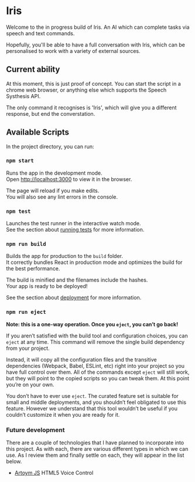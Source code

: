 # Iris

Welcome to the in progress build of Iris. An AI which can complete tasks via speech and text commands. 

Hopefully, you'll be able to have a full conversation with Iris, which can be personalised to work with a variety of external sources.

## Current ability

At this moment, this is just proof of concept. You can start the script in a chrome web browser, or anything else which supports the Speech Systhesis API. 

The only command it recognises is 'Iris', which will give you a different response, but end the converstation.

## Available Scripts

In the project directory, you can run:

### `npm start`

Runs the app in the development mode.<br>
Open [http://localhost:3000](http://localhost:3000) to view it in the browser.

The page will reload if you make edits.<br>
You will also see any lint errors in the console.

### `npm test`

Launches the test runner in the interactive watch mode.<br>
See the section about [running tests](https://facebook.github.io/create-react-app/docs/running-tests) for more information.

### `npm run build`

Builds the app for production to the `build` folder.<br>
It correctly bundles React in production mode and optimizes the build for the best performance.

The build is minified and the filenames include the hashes.<br>
Your app is ready to be deployed!

See the section about [deployment](https://facebook.github.io/create-react-app/docs/deployment) for more information.

### `npm run eject`

**Note: this is a one-way operation. Once you `eject`, you can’t go back!**

If you aren’t satisfied with the build tool and configuration choices, you can `eject` at any time. This command will remove the single build dependency from your project.

Instead, it will copy all the configuration files and the transitive dependencies (Webpack, Babel, ESLint, etc) right into your project so you have full control over them. All of the commands except `eject` will still work, but they will point to the copied scripts so you can tweak them. At this point you’re on your own.

You don’t have to ever use `eject`. The curated feature set is suitable for small and middle deployments, and you shouldn’t feel obligated to use this feature. However we understand that this tool wouldn’t be useful if you couldn’t customize it when you are ready for it.

### Future development

There are a couple of technologies that I have planned to incorporate into this project. As with each, there are various different types in which we can use. As I review them and finally settle on each, they will appear in the list below.

* [Artoym JS](https://github.com/sdkcarlos/artyom.js) HTML5 Voice Control
